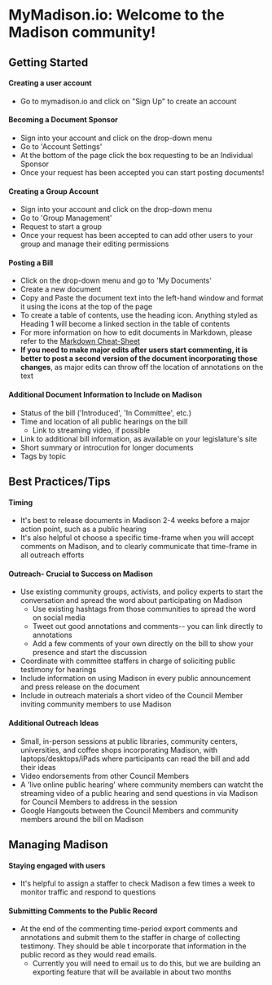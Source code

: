 # MyMadison.io: Welcome to the Madison community!

## Getting Started
#### Creating a user account
* Go to mymadison.io and click on "Sign Up" to create an account

#### Becoming a Document Sponsor
* Sign into your account and click on the drop-down menu
* Go to 'Account Settings'
* At the bottom of the page click the box requesting to be an Individual Sponsor
* Once your request has been accepted you can start posting documents!

#### Creating a Group Account
* Sign into your account and click on the drop-down menu
* Go to 'Group Management'
* Request to start a group
* Once your request has been accepted to can add other users to your group and manage their editing permissions

#### Posting a Bill
* Click on the drop-down menu and go to 'My Documents'
* Create a new document
* Copy and Paste the document text into the left-hand window and format it using the icons at the top of the page
* To create a table of contents, use the heading icon. Anything styled as Heading 1 will become a linked section in the table of contents
* For more information on how to edit documents in Markdown, please refer to the [Markdown Cheat-Sheet](https://github.com/adam-p/markdown-here/wiki/Markdown-Cheatsheet)
* **If you need to make major edits after users start commenting, it is better to post a second version of the document incorporating those changes**, as major edits can throw off the location of annotations on the text

#### Additional Document Information to Include on Madison
* Status of the bill ('Introduced', 'In Committee', etc.)
* Time and location of all public hearings on the bill
  * Link to streaming video, if possible
* Link to additional bill information, as available on your legislature's site
* Short summary or introcution for longer documents
* Tags by topic

## Best Practices/Tips
#### Timing
* It's best to release documents in Madison 2-4 weeks before a major action point, such as a public hearing
* It's also helpful ot choose a specific time-frame when you will accept comments on Madison, and to clearly communicate that time-frame in all outreach efforts

#### Outreach- Crucial to Success on Madison
* Use existing community groups, activists, and policy experts to start the conversation and spread the word about participating on Madison
  * Use existing hashtags from those communities to spread the word on social media
  * Tweet out good annotations and comments-- you can link directly to annotations
  * Add a few comments of your own directly on the bill to show your presence and start the discussion
* Coordinate with committee staffers in charge of soliciting public testimony for hearings
* Include information on using Madison in every public announcement and press release on the document
* Include in outreach materials a short video of the Council Member inviting community members to use Madison

#### Additional Outreach Ideas
* Small, in-person sessions at public libraries, community centers, universities, and coffee shops incorporating Madison, with laptops/desktops/iPads where participants can read the bill and add their ideas
* Video endorsements from other Council Members
* A 'live online public hearing' where community members can watcht the streaming video of a public hearing and send questions in via Madison for Council Members to address in the session
* Google Hangouts between the Council Members and community members around the bill on Madison

## Managing Madison
#### Staying engaged with users
* It's helpful to assign a staffer to check Madison a few times a week to monitor traffic and respond to questions

#### Submitting Comments to the Public Record
 * At the end of the commenting time-period export comments and annotations and submit them to the staffer in charge of collecting testimony. They should be able t incorporate that information in the public record as they would read emails.
   * Currently you will need to email us to do this, but we are building an exporting feature that will be available in about two months

